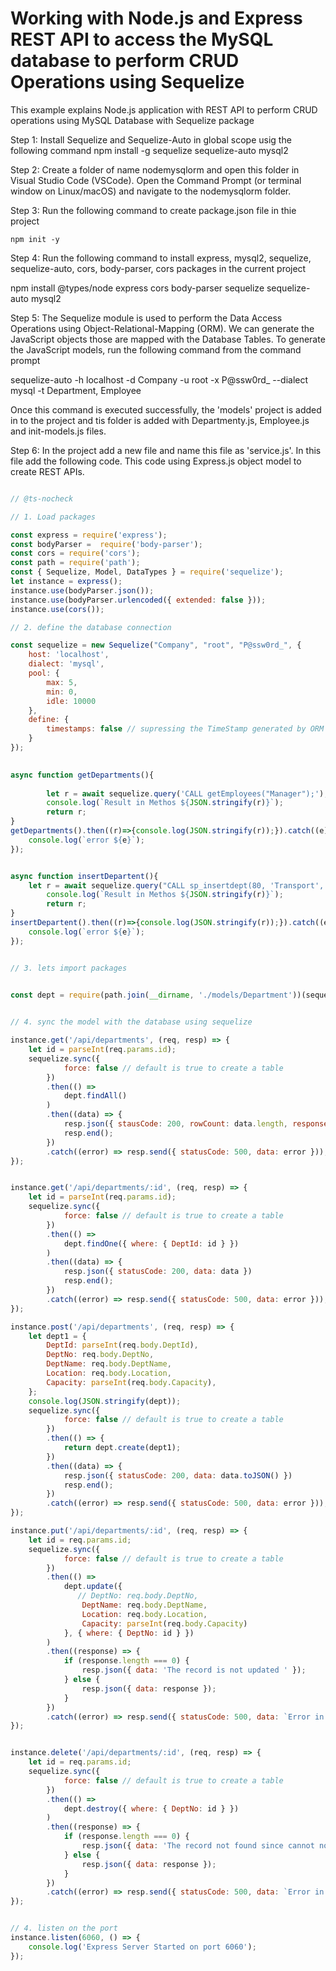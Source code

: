 # Working with Node.js and Express REST API to access the MySQL database to perform CRUD Operations using Sequelize

This example explains Node.js application with REST API to perform CRUD operations using MySQL Database with Sequelize package

Step 1: Install Sequelize and Sequelize-Auto in global scope usig the following command
    npm install -g sequelize sequelize-auto mysql2

Step 2: Create a folder of name nodemysqlorm and open this folder in Visual Studio Code (VSCode). Open the Command Prompt (or terminal window on Linux/macOS) and navigate to the nodemysqlorm folder.

Step 3: Run the following command to create package.json file in thie project

    npm init -y

Step 4: Run the following command to install express, mysql2, sequelize, sequelize-auto, cors, body-parser, cors packages in the current project

npm install @types/node express cors body-parser sequelize sequelize-auto mysql2

Step 5: The Sequelize module is used to perform the Data Access Operations using Object-Relational-Mapping (ORM). We can generate the JavaScript objects those are mapped  with the Database Tables. To generate the JavaScript models, run the following command from the command prompt

sequelize-auto -h localhost -d Company -u root -x P@ssw0rd_ --dialect mysql -t Department, Employee

Once this command is executed successfully, the 'models' project is added in to the project and tis folder is added with Departmenty.js, Employee.js and init-models.js files. 

Step 6: In the project add a new file and name this file as 'service.js'. In this file add the following code. This code using Express.js object model to create REST APIs.

````javascript

// @ts-nocheck

// 1. Load packages 

const express = require('express');
const bodyParser =  require('body-parser');
const cors = require('cors');
const path = require('path');
const { Sequelize, Model, DataTypes } = require('sequelize');
let instance = express();
instance.use(bodyParser.json());
instance.use(bodyParser.urlencoded({ extended: false }));
instance.use(cors());

// 2. define the database connection

const sequelize = new Sequelize("Company", "root", "P@ssw0rd_", {
    host: 'localhost',
    dialect: 'mysql',
    pool: {
        max: 5,
        min: 0,
        idle: 10000
    },
    define: {
        timestamps: false // supressing the TimeStamp generated by ORM
    }
});

 
async function getDepartments(){
     
        let r = await sequelize.query('CALL getEmployees("Manager");');
        console.log(`Result in Methos ${JSON.stringify(r)}`);
        return r;
} 
getDepartments().then((r)=>{console.log(JSON.stringify(r));}).catch((e)=>{
    console.log(`error ${e}`);
});


async function insertDepartent(){
    let r = await sequelize.query("CALL sp_insertdept(80, 'Transport', 'Pune', 30);");
        console.log(`Result in Methos ${JSON.stringify(r)}`);
        return r;
}
insertDepartent().then((r)=>{console.log(JSON.stringify(r));}).catch((e)=>{
    console.log(`error ${e}`);
});


// 3. lets import packages

 
const dept = require(path.join(__dirname, './models/Department'))(sequelize, Sequelize.DataTypes);


// 4. sync the model with the database using sequelize

instance.get('/api/departments', (req, resp) => {
    let id = parseInt(req.params.id);
    sequelize.sync({
            force: false // default is true to create a table
        })
        .then(() =>
            dept.findAll()
        )
        .then((data) => {
            resp.json({ stausCode: 200, rowCount: data.length, response: data });
            resp.end();
        })
        .catch((error) => resp.send({ statusCode: 500, data: error }));
});


instance.get('/api/departments/:id', (req, resp) => {
    let id = parseInt(req.params.id);
    sequelize.sync({
            force: false // default is true to create a table
        })
        .then(() =>
            dept.findOne({ where: { DeptId: id } })
        )
        .then((data) => {
            resp.json({ statusCode: 200, data: data })
            resp.end();
        })
        .catch((error) => resp.send({ statusCode: 500, data: error }));
});

instance.post('/api/departments', (req, resp) => {
    let dept1 = {
        DeptId: parseInt(req.body.DeptId),
        DeptNo: req.body.DeptNo,
        DeptName: req.body.DeptName,
        Location: req.body.Location,
        Capacity: parseInt(req.body.Capacity),
    };
    console.log(JSON.stringify(dept));
    sequelize.sync({
            force: false // default is true to create a table
        })
        .then(() => {
            return dept.create(dept1);
        })
        .then((data) => {
            resp.json({ statusCode: 200, data: data.toJSON() })
            resp.end();
        })
        .catch((error) => resp.send({ statusCode: 500, data: error }));
});

instance.put('/api/departments/:id', (req, resp) => {
    let id = req.params.id;
    sequelize.sync({
            force: false // default is true to create a table
        })
        .then(() =>
            dept.update({
               // DeptNo: req.body.DeptNo,
                DeptName: req.body.DeptName,
                Location: req.body.Location,
                Capacity: parseInt(req.body.Capacity)
            }, { where: { DeptNo: id } })
        )
        .then((response) => {
            if (response.length === 0) {
                resp.json({ data: 'The record is not updated ' });
            } else {
                resp.json({ data: response });
            }
        })
        .catch((error) => resp.send({ statusCode: 500, data: `Error in Update ${error}` }));
});


instance.delete('/api/departments/:id', (req, resp) => {
    let id = req.params.id;
    sequelize.sync({
            force: false // default is true to create a table
        })
        .then(() =>
            dept.destroy({ where: { DeptNo: id } })
        )
        .then((response) => {
            if (response.length === 0) {
                resp.json({ data: 'The record not found since cannot not be deleted ' });
            } else {
                resp.json({ data: response });
            }
        })
        .catch((error) => resp.send({ statusCode: 500, data: `Error in Delete ${error}` }));
});


// 4. listen on the port
instance.listen(6060, () => {
    console.log('Express Server Started on port 6060');
});
````